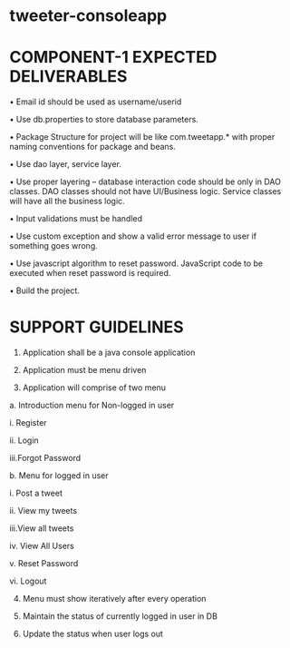 # tweeter-consoleapp

# COMPONENT-1 EXPECTED DELIVERABLES

•	Email id should be used as username/userid

•	Use db.properties to store database       parameters.

•	Package Structure for project will be like com.tweetapp.* with proper naming conventions for package and beans.

•	Use dao layer, service layer.

•	Use proper layering – database interaction code should be only in DAO classes. DAO classes should not have UI/Business logic. Service classes will have all the business logic.

•	Input validations must be handled

•	Use custom exception and show a valid error message to user if something goes wrong.

•	Use javascript algorithm to reset password. JavaScript code to be executed when reset password is required.

•	Build the project.

# SUPPORT GUIDELINES
1.	Application shall be a java console application

2.	Application must be menu driven

3.	Application will comprise of two menu

a.	Introduction menu for Non-logged in user

i.	Register

ii.	Login

iii.Forgot Password

b.	Menu for logged in user

i.	Post a tweet

ii.	View my tweets

iii.View all tweets

iv.	View All Users

v.	Reset Password

vi.	Logout 

4.	Menu must show iteratively after every operation

5.	Maintain the status of currently logged in user in DB

6.	Update the status when user logs out

